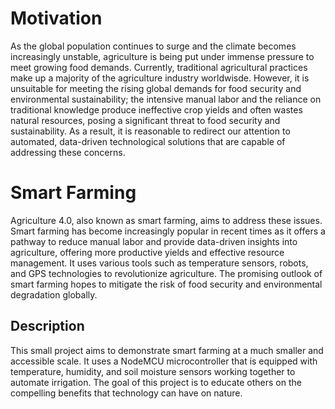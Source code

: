 # Motivation
As the global population continues to surge and the climate becomes increasingly unstable, agriculture is being put under immense pressure to meet growing food demands. Currently, traditional agricultural practices make up a majority of the agriculture industry worldwisde. However, it is unsuitable for meeting the rising global demands for food security and environmental sustainability; the intensive manual labor and the reliance on traditional knowledge produce ineffective crop yields and often wastes natural resources, posing a significant threat to food security and sustainability. As a result, it is reasonable to redirect our attention to automated, data-driven technological solutions that are capable of addressing these concerns. 

# Smart Farming
Agriculture 4.0, also known as smart farming, aims to address these issues. Smart farming has become increasingly popular in recent times as it offers a pathway to reduce manual labor and provide data-driven insights into agriculture, offering more productive yields and effective resource management. It uses various tools such as temperature sensors, robots, and GPS technologies to revolutionize agriculture. The promising outlook of smart farming hopes to mitigate the risk of food security and environmental degradation globally. 

## Description

This small project aims to demonstrate smart farming at a much smaller and accessible scale. It uses a NodeMCU microcontroller that is equipped with temperature, humidity, and soil moisture sensors working together to automate irrigation. The goal of this project is to educate others on the compelling benefits that technology can have on nature.
